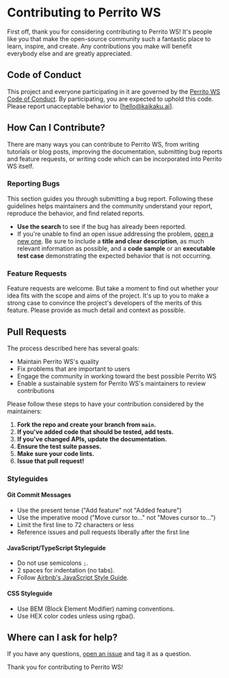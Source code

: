 # Contributing to Perrito WS

First off, thank you for considering contributing to Perrito WS! It's people like you that make the open-source community such a fantastic place to learn, inspire, and create. Any contributions you make will benefit everybody else and are greatly appreciated.

## Code of Conduct

This project and everyone participating in it are governed by the [Perrito WS Code of Conduct](CODE_OF_CONDUCT.md). By participating, you are expected to uphold this code. Please report unacceptable behavior to [hello@kaikaku.ai].

## How Can I Contribute?

There are many ways you can contribute to Perrito WS, from writing tutorials or blog posts, improving the documentation, submitting bug reports and feature requests, or writing code which can be incorporated into Perrito WS itself.

### Reporting Bugs

This section guides you through submitting a bug report. Following these guidelines helps maintainers and the community understand your report, reproduce the behavior, and find related reports.

- **Use the search** to see if the bug has already been reported.
- If you're unable to find an open issue addressing the problem, [open a new one](https://github.com/kaikaku-ai/perrito-ws/issues/new). Be sure to include a **title and clear description**, as much relevant information as possible, and a **code sample** or an **executable test case** demonstrating the expected behavior that is not occurring.

### Feature Requests

Feature requests are welcome. But take a moment to find out whether your idea fits with the scope and aims of the project. It's up to you to make a strong case to convince the project's developers of the merits of this feature. Please provide as much detail and context as possible.

## Pull Requests

The process described here has several goals:

- Maintain Perrito WS's quality
- Fix problems that are important to users
- Engage the community in working toward the best possible Perrito WS
- Enable a sustainable system for Perrito WS's maintainers to review contributions

Please follow these steps to have your contribution considered by the maintainers:

1. **Fork the repo and create your branch from `main`.**
2. **If you've added code that should be tested, add tests.**
3. **If you've changed APIs, update the documentation.**
4. **Ensure the test suite passes.**
5. **Make sure your code lints.**
6. **Issue that pull request!**

### Styleguides

#### Git Commit Messages

- Use the present tense ("Add feature" not "Added feature")
- Use the imperative mood ("Move cursor to..." not "Moves cursor to...")
- Limit the first line to 72 characters or less
- Reference issues and pull requests liberally after the first line

#### JavaScript/TypeScript Styleguide

- Do not use semicolons `;`.
- 2 spaces for indentation (no tabs).
- Follow [Airbnb's JavaScript Style Guide](https://github.com/airbnb/javascript).

#### CSS Styleguide

- Use BEM (Block Element Modifier) naming conventions.
- Use HEX color codes unless using rgba().

## Where can I ask for help?

If you have any questions, [open an issue](https://github.com/kaikaku-ai/perrito-ws/issues/new) and tag it as a question.

Thank you for contributing to Perrito WS!
